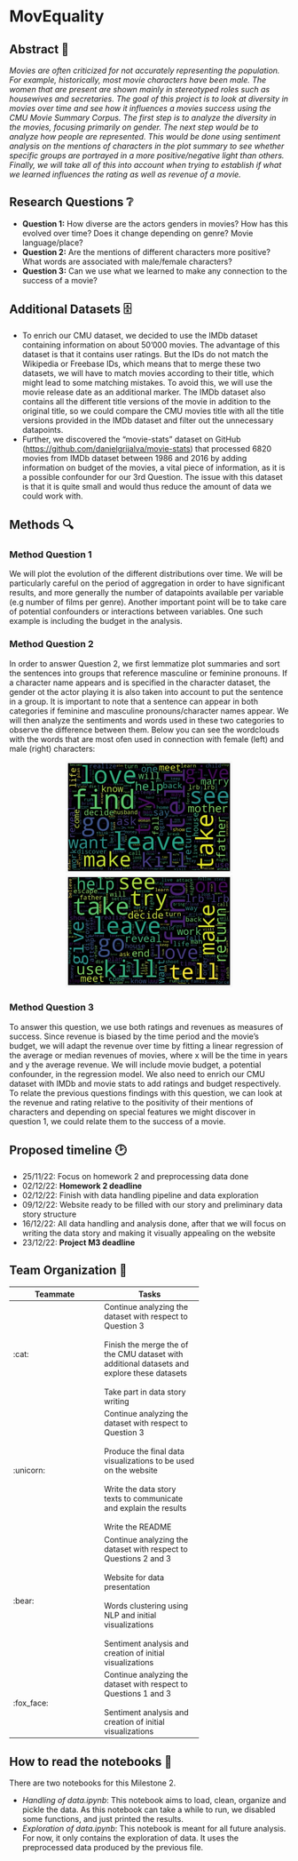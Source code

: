 # MovEquality

## Abstract :memo:
_Movies are often criticized for not accurately representing the population. For example, historically, most movie characters have been male. The women that are present are shown mainly in stereotyped roles such as housewives and secretaries. The goal of this project is to look at diversity in movies over time and see how it influences a movies success using the CMU Movie Summary Corpus. The first step is to analyze the diversity in the movies, focusing primarily on gender. The next step would be to analyze how people are represented. This would be done using sentiment analysis on the mentions of characters in the plot summary to see whether specific groups are portrayed in a more positive/negative light than others. Finally, we will take all of this into account when trying to establish if what we learned influences the rating as well as revenue of a movie._

## Research Questions :grey_question:
- **Question 1:** How diverse are the actors genders in movies? How has this evolved over time? Does it change depending on genre? Movie language/place?
- **Question 2:** Are the mentions of different characters more positive? What words are associated with male/female characters?
- **Question 3:** Can we use what we learned to make any connection to the success of a movie?

## Additional Datasets :file_cabinet:
- To enrich our CMU dataset, we decided to use the IMDb dataset containing information on about 50’000 movies. The advantage of this dataset is that it contains user ratings. But the IDs do not match the Wikipedia or Freebase IDs, which means that to merge these two datasets, we will have to match movies according to their title, which might lead to some matching mistakes. To avoid this, we will use the movie release date as an additional marker. The IMDb dataset also contains all the different title versions of the movie in addition to the original title, so we could compare the CMU movies title with all the title versions provided in the IMDb dataset and filter out the unnecessary datapoints. 
- Further, we discovered the “movie-stats” dataset on GitHub (https://github.com/danielgrijalva/movie-stats) that processed 6820 movies from IMDb dataset between 1986 and 2016 by adding information on budget of the movies, a vital piece of information, as it is a possible confounder for our 3rd Question. The issue with this dataset is that it is quite small and would thus reduce the amount of data we could work with.

## Methods :mag:
### Method Question 1
We will plot the evolution of the different distributions over time. We will be particularly careful on the period of aggregation in order to have significant results, and more generally the number of datapoints available per variable (e.g number of films per genre). Another important point will be to take care of potential confounders or interactions between variables. One such example is including the budget in the analysis.

### Method Question 2
In order to answer Question 2, we first lemmatize plot summaries and sort the sentences into groups that reference masculine or feminine pronouns. If a character name appears and is specified in the character dataset, the gender ot the actor playing it is also taken into account to put the sentence in a group. It is important to note that a sentence can appear in both categories if feminine and masculine pronouns/character names appear. We will then analyze the sentiments and words used in these two categories to observe the difference between them.
Below you can see the wordclouds with the words that are most ofen used in connection with female (left) and male (right) characters:

<p align="center">
  <img src="./Images/female_words.tiff" alt="most used words to decribe females" width="300"/>
  <img src="./Images/male_words.tiff" alt="most used words to decribe males" width="300"/>
</p>

### Method Question 3
To answer this question, we use both ratings and revenues as measures of success. Since revenue is biased by the time period and the movie’s budget, we will adapt the revenue over time by fitting a linear regression of the average or median revenues of movies, where x will be the time in years and y the average revenue. We will include movie budget, a potential confounder, in the regression model. We also need to enrich our CMU dataset with IMDb and movie stats to add ratings and budget respectively.
To relate the previous questions findings with this question, we can look at the revenue and rating relative to the positivity of their mentions of characters and depending on special features we might discover in question 1, we could relate them to the success of a movie.


## Proposed timeline :clock2:
- 25/11/22: Focus on homework 2 and preprocessing data done
- 02/12/22: **Homework 2 deadline**
- 02/12/22: Finish with data handling pipeline and data exploration
- 09/12/22: Website ready to be filled with our story and preliminary data story structure
- 16/12/22: All data handling and analysis done, after that we will focus on writing the data story and making it visually appealing on the website
- 23/12/22: **Project M3 deadline**


## Team Organization :raised_hands:

<table class="tg" style="undefined;table-layout: fixed; width: 342px">
<colgroup>
<col style="width: 164px">
<col style="width: 178px">
</colgroup>
<thead>
  <tr>
    <th class="tg-0lax">Teammate</th>
    <th class="tg-0lax">Tasks</th>
  </tr>
</thead>
<tbody>
  <tr>
    <td class="tg-0lax">:cat:</td>
    <td class="tg-0lax">Continue analyzing the dataset with respect to Question 3<br><br>Finish the merge the of the CMU dataset with additional datasets and explore these datasets<br><br>Take part in data story writing</td>
  </tr>
  <tr>
    <td class="tg-0lax">:unicorn:</td>
    <td class="tg-0lax">Continue analyzing the dataset with respect to Question 3<br><br>Produce the final data visualizations to be used on the website<br><br>Write the data story texts to communicate and explain the results<br><br>Write the README</td>
  </tr>
  <tr>
    <td class="tg-0lax">:bear:</td>
    <td class="tg-0lax">Continue analyzing the dataset with respect to Questions 2 and 3<br><br>Website for data presentation<br><br>Words clustering using NLP and initial visualizations<br><br>Sentiment analysis and creation of initial visualizations</td>
  </tr>
  <tr>
    <td class="tg-0lax">:fox_face:</td>
    <td class="tg-0lax">Continue analyzing the dataset with respect to Questions 1 and 3<br><br>Sentiment analysis and creation of initial visualizations</td>
  </tr>
</tbody>
</table>


## How to read the notebooks :file_folder:
There are two notebooks for this Milestone 2.
- _Handling of data.ipynb_: This notebook aims to load, clean, organize and pickle the data. As this notebook can take a while to run, we disabled some functions, and just printed the results.
- _Exploration of data.ipynb_: This notebook is meant for all future analysis. For now, it only contains the exploration of data. It uses the preprocessed data produced by the previous file.

